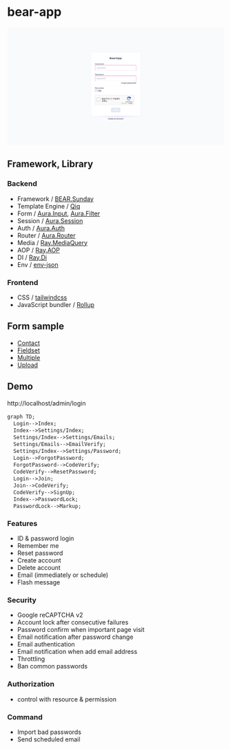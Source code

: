 # bear-app

![SCREENSHOT.png](SCREENSHOT.png)

## Framework, Library

### Backend

* Framework / [BEAR.Sunday](https://github.com/bearsunday/BEAR.Sunday)
* Template Engine / [Qiq](https://github.com/qiqphp/qiq)
* Form / [Aura.Input](https://github.com/auraphp/Aura.Input), [Aura.Filter](https://github.com/auraphp/Aura.Filter)
* Session / [Aura.Session](https://github.com/auraphp/Aura.Session)
* Auth / [Aura.Auth](https://github.com/auraphp/Aura.Auth)
* Router / [Aura.Router](https://github.com/auraphp/Aura.Router)
* Media / [Ray.MediaQuery](https://github.com/ray-di/Ray.MediaQuery)
* AOP / [Ray.AOP](https://github.com/ray-di/Ray.Aop)
* DI / [Ray.Di](https://github.com/ray-di/Ray.Di)
* Env / [env-json](https://github.com/koriym/Koriym.EnvJson)

### Frontend

* CSS / [tailwindcss](https://tailwindcss.com/)
* JavaScript bundler / [Rollup](https://rollupjs.org)

## Form sample

* [Contact](http://localhost/admin/contact-demo)
* [Fieldset](http://localhost/admin/fieldset-demo)
* [Multiple](http://localhost/admin/multiple-demo)
* [Upload](http://localhost/admin/upload-demo)

## Demo

http://localhost/admin/login

```mermaid
graph TD;
  Login-->Index;
  Index-->Settings/Index;
  Settings/Index-->Settings/Emails;
  Settings/Emails-->EmailVerify;
  Settings/Index-->Settings/Password;
  Login-->ForgotPassword;
  ForgotPassword-->CodeVerify;
  CodeVerify-->ResetPassword;
  Login-->Join;
  Join-->CodeVerify;
  CodeVerify-->SignUp;
  Index-->PasswordLock;
  PasswordLock-->Markup;
```

### Features

* ID & password login
* Remember me
* Reset password
* Create account
* Delete account
* Email (immediately or schedule)
* Flash message

### Security

* Google reCAPTCHA v2
* Account lock after consecutive failures
* Password confirm when important page visit
* Email notification after password change
* Email authentication
* Email notification when add email address
* Throttling
* Ban common passwords

### Authorization

* control with resource & permission

### Command

* Import bad passwords
* Send scheduled email
